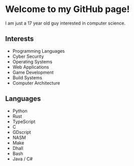 # Welcome to my GitHub page!

I am just a 17 year old guy interested in computer science.

## Interests
- Programming Languages
- Cyber Security
- Operating Systems
- Web Applications
- Game Development
- Build Systems
- Computer Architecture

## Languages
- Python
- Rust
- TypeScript
- C
- GDscript
- NASM
- Make
- Dhall
- Bash
- Java / C#
